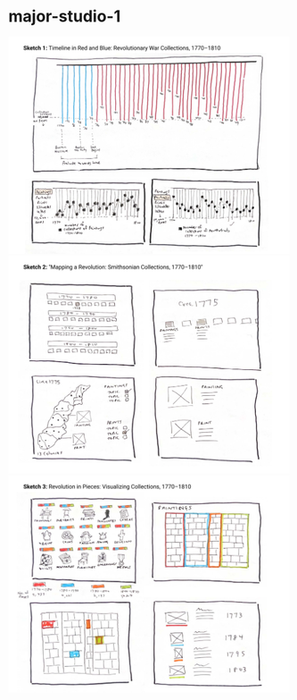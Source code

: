# major-studio-1

![Sketch 1: Timeline in Red and Blue: Revolutionary War Collections, 1770–1810](./sketches/sketch1.png)
![Sketch 2: "Mapping a Revolution: Smithsonian Collections, 1770–1810"](./sketches/sketch2.png)
![Sketch 3: Revolution in Pieces: Visualizing Collections, 1770–1810](./sketches/sketch3.png)
